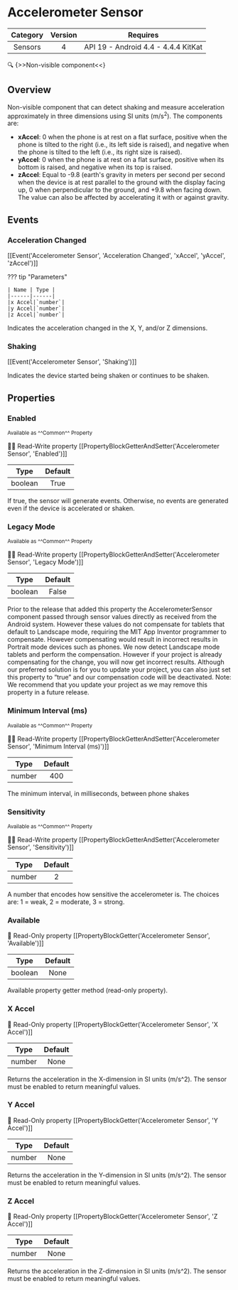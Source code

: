 # Accelerometer Sensor

| Category | Version | Requires |
|:--------:|:-------:|:--------:|
|Sensors|4|API 19 - Android 4.4 - 4.4.4 KitKat|

:mag: {>>Non-visible component<<}

## Overview

Non-visible component that can detect shaking and measure acceleration approximately in three dimensions using SI units (m/s<sup>2</sup>).  The components are: 

*    __xAccel__: 0 when the phone is at rest on a flat surface, positive when the phone is tilted to the right (i.e., its left side is raised), and negative when the phone is tilted to the left (i.e., its right size is raised).
*    __yAccel__: 0 when the phone is at rest on a flat surface, positive when its bottom is raised, and negative when its top is raised. 
*    __zAccel__: Equal to -9.8 (earth's gravity in meters per second per second when the device is at rest parallel to the ground with the display facing up, 0 when perpendicular to the ground, and +9.8 when facing down. The value can also be affected by accelerating it with or against gravity. 

## Events

### Acceleration Changed

[[Event('Accelerometer Sensor', 'Acceleration Changed', 'xAccel', 'yAccel', 'zAccel')]]

??? tip "Parameters"

    | Name | Type |
    |------|------|
    |x Accel|`number`|
    |y Accel|`number`|
    |z Accel|`number`|


Indicates the acceleration changed in the X, Y, and/or Z dimensions.

### Shaking

[[Event('Accelerometer Sensor', 'Shaking')]]

Indicates the device started being shaken or continues to be shaken.

## Properties

### Enabled

<small>Available as ^^Common^^ Property</small>

:eyes::pencil: Read-Write property
[[PropertyBlockGetterAndSetter('Accelerometer Sensor', 'Enabled')]]

| Type | Default |
|:----:|:-------:|
|boolean|True|

If true, the sensor will generate events.  Otherwise, no events
 are generated even if the device is accelerated or shaken.

### Legacy Mode

<small>Available as ^^Common^^ Property</small>

:eyes::pencil: Read-Write property
[[PropertyBlockGetterAndSetter('Accelerometer Sensor', 'Legacy Mode')]]

| Type | Default |
|:----:|:-------:|
|boolean|False|

Prior to the release that added this property the AccelerometerSensor component passed through sensor values directly as received from the Android system. However these values do not compensate for tablets that default to Landscape mode, requiring the MIT App Inventor programmer to compensate. However compensating would result in incorrect results in Portrait mode devices such as phones. We now detect Landscape mode tablets and perform the compensation. However if your project is already compensating for the change, you will now get incorrect results. Although our preferred solution is for you to update your project, you can also just set this property to “true” and our compensation code will be deactivated. Note: We recommend that you update your project as we may remove this property in a future release.

### Minimum Interval (ms)

<small>Available as ^^Common^^ Property</small>

:eyes::pencil: Read-Write property
[[PropertyBlockGetterAndSetter('Accelerometer Sensor', 'Minimum Interval (ms)')]]

| Type | Default |
|:----:|:-------:|
|number|400|

The minimum interval, in milliseconds, between phone shakes

### Sensitivity

<small>Available as ^^Common^^ Property</small>

:eyes::pencil: Read-Write property
[[PropertyBlockGetterAndSetter('Accelerometer Sensor', 'Sensitivity')]]

| Type | Default |
|:----:|:-------:|
|number|2|

A number that encodes how sensitive the accelerometer is. The choices are: 1 = weak, 2 = moderate,  3 = strong.

### Available

:eyes: Read-Only property
[[PropertyBlockGetter('Accelerometer Sensor', 'Available')]]

| Type | Default |
|:----:|:-------:|
|boolean|None|

Available property getter method (read-only property).

### X Accel

:eyes: Read-Only property
[[PropertyBlockGetter('Accelerometer Sensor', 'X Accel')]]

| Type | Default |
|:----:|:-------:|
|number|None|

Returns the acceleration in the X-dimension in SI units (m/s^2).
 The sensor must be enabled to return meaningful values.

### Y Accel

:eyes: Read-Only property
[[PropertyBlockGetter('Accelerometer Sensor', 'Y Accel')]]

| Type | Default |
|:----:|:-------:|
|number|None|

Returns the acceleration in the Y-dimension in SI units (m/s^2).
 The sensor must be enabled to return meaningful values.

### Z Accel

:eyes: Read-Only property
[[PropertyBlockGetter('Accelerometer Sensor', 'Z Accel')]]

| Type | Default |
|:----:|:-------:|
|number|None|

Returns the acceleration in the Z-dimension in SI units (m/s^2).
 The sensor must be enabled to return meaningful values.